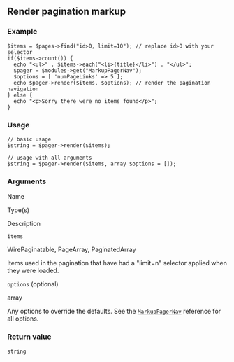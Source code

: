 Render pagination markup
------------------------

### Example

    $items = $pages->find("id>0, limit=10"); // replace id>0 with your selector
    if($items->count()) {
      echo "<ul>" . $items->each("<li>{title}</li>") . "</ul>";
      $pager = $modules->get("MarkupPagerNav");
      $options = [ 'numPageLinks' => 5 ];
      echo $pager->render($items, $options); // render the pagination navigation
    } else {
      echo "<p>Sorry there were no items found</p>";
    }

### Usage

    // basic usage
    $string = $pager->render($items);
    
    // usage with all arguments
    $string = $pager->render($items, array $options = []);

### Arguments

Name

Type(s)

Description

`items`

WirePaginatable, PageArray, PaginatedArray

Items used in the pagination that have had a "limit=n" selector applied when they were loaded.

`options` (optional)

array

Any options to override the defaults. See the [`MarkupPagerNav`](/api/ref/markup-pager-nav/) reference for all options.

### Return value

`string`

